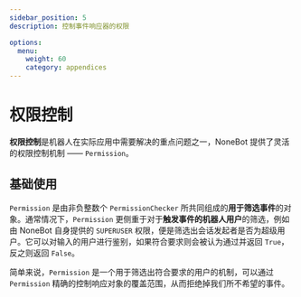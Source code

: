 ```yaml
---
sidebar_position: 5
description: 控制事件响应器的权限

options:
  menu:
    weight: 60
    category: appendices
---
```


# 权限控制

**权限控制**是机器人在实际应用中需要解决的重点问题之一，NoneBot 提供了灵活的权限控制机制 —— `Permission`。

## 基础使用

`Permission` 是由非负整数个 `PermissionChecker` 所共同组成的**用于筛选事件**的对象。通常情况下，`Permission` 更侧重于对于**触发事件的机器人用户**的筛选，例如由 NoneBot 自身提供的 `SUPERUSER` 权限，便是筛选出会话发起者是否为超级用户。它可以对输入的用户进行鉴别，如果符合要求则会被认为通过并返回 `True`，反之则返回 `False`。

简单来说，`Permission` 是一个用于筛选出符合要求的用户的机制，可以通过 `Permission` 精确的控制响应对象的覆盖范围，从而拒绝掉我们所不希望的事件。
